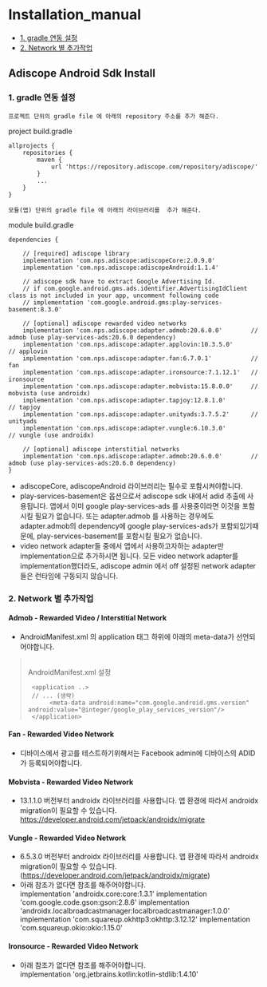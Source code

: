 Installation_manual
===================
- [1. gradle 연동 설정](https://github.com/adiscope/Adiscope-Android-Sample/blob/master/docs/installation_manual.md#1-gradle-연동-설정)
- [2. Network 별 추가작업](https://github.com/adiscope/Adiscope-Android-Sample/blob/master/docs/installation_manual.md#2-network-별-추가작업)


## Adiscope Android Sdk Install

### 1. gradle 연동 설정

`프로젝트 단위의 gradle file 에 아래의 repository 주소를 추가 해준다.`

project build.gradle
```
allprojects {
    repositories {
        maven {
            url 'https://repository.adiscope.com/repository/adiscope/'
        }
        ...
    }
}
```

`모듈(앱) 단위의 gradle file 에 아래의 라이브러리를  추가 해준다.`

module build.gradle
```
dependencies {
 
    // [required] adiscope library
    implementation 'com.nps.adiscope:adiscopeCore:2.0.9.0'
    implementation 'com.nps.adiscope:adiscopeAndroid:1.1.4'

    // adiscope sdk have to extract Google Advertising Id.
    // if com.google.android.gms.ads.identifier.AdvertisingIdClient class is not included in your app, uncomment following code
    // implementation 'com.google.android.gms:play-services-basement:8.3.0'

    // [optional] adiscope rewarded video networks
    implementation 'com.nps.adiscope:adapter.admob:20.6.0.0'        // admob (use play-services-ads:20.6.0 dependency)
    implementation 'com.nps.adiscope:adapter.applovin:10.3.5.0'        // applovin
    implementation 'com.nps.adiscope:adapter.fan:6.7.0.1'           // fan
    implementation 'com.nps.adiscope:adapter.ironsource:7.1.12.1'   // ironsource
    implementation 'com.nps.adiscope:adapter.mobvista:15.8.0.0'     // mobvista (use androidx)
    implementation 'com.nps.adiscope:adapter.tapjoy:12.8.1.0'        // tapjoy
    implementation 'com.nps.adiscope:adapter.unityads:3.7.5.2'      // unityads
    implementation 'com.nps.adiscope:adapter.vungle:6.10.3.0'        // vungle (use androidx)

    // [optional] adiscope interstitial networks
    implementation 'com.nps.adiscope:adapter.admob:20.6.0.0'        // admob (use play-services-ads:20.6.0 dependency)
}
```

- adiscopeCore, adiscopeAndroid 라이브러리는 필수로 포함시켜야합니다.
- play-services-basement은 옵션으로서 adiscope sdk 내에서 adid 추출에 사용됩니다. 앱에서 이미 google play-services-ads 를 사용중이라면 이것을 포함시킬 필요가 없습니다. 또는 adapter.admob 를 사용하는 경우에도 adapter.admob의 dependency에 google play-services-ads가 포함되있기때문에, play-services-basement를 포함시킬 필요가 없습니다.
- video network adapter들 중에서 앱에서 사용하고자하는 adapter만 implementation으로 추가하시면 됩니다. 모든 video network adapter를 implementation했더라도, adiscope admin 에서 off 설정된 network adapter들은 런타임에 구동되지 않습니다.

### 2. Network 별 추가작업

#### Admob - Rewarded Video / Interstitial Network
* AndroidManifest.xml 의 application 태그 하위에 아래의 meta-data가 선언되어야합니다.
>  <br>AndroidManifest.xml 설정
> ```
>  <application ..>
>  // ... (생략)
>       <meta-data android:name="com.google.android.gms.version" android:value="@integer/google_play_services_version"/>
>  </application>
>  ```

#### Fan - Rewarded Video Network
* 디바이스에서 광고를 테스트하기위해서는 Facebook admin에 디바이스의 ADID가 등록되어야합니다.

#### Mobvista - Rewarded Video Network
* 13.1.1.0 버전부터 androidx 라이브러리를 사용합니다. 앱 환경에 따라서 androidx migration이 필요할 수 있습니다. <a href="#heading-ids">https://developer.android.com/jetpack/androidx/migrate</a>

#### Vungle - Rewarded Video Network
* 6.5.3.0 버전부터 androidx 라이브러리를 사용합니다. 앱 환경에 따라서 androidx migration이 필요할 수 있습니다. (https://developer.android.com/jetpack/androidx/migrate)
* 아래 참조가 없다면 참조를 해주어야합니다.  
  implementation 'androidx.core:core:1.3.1'
  implementation 'com.google.code.gson:gson:2.8.6'
  implementation 'androidx.localbroadcastmanager:localbroadcastmanager:1.0.0'
  implementation 'com.squareup.okhttp3:okhttp:3.12.12'
  implementation 'com.squareup.okio:okio:1.15.0'
#### Ironsource - Rewarded Video Network
* 아래 참조가 없다면 참조를 해주어야합니다.  
  implementation 'org.jetbrains.kotlin:kotlin-stdlib:1.4.10'